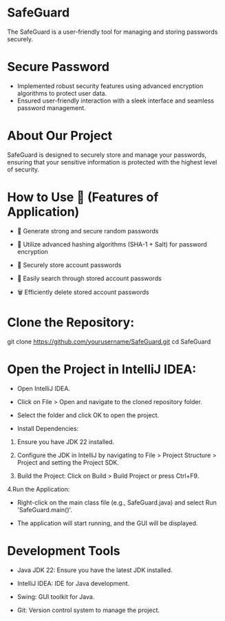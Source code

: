 # SafeGuard
The SafeGuard is a user-friendly tool for managing and storing passwords securely.

# Secure Password 
- Implemented robust security features using advanced encryption algorithms to protect user data.
- Ensured user-friendly interaction with a sleek interface and seamless password management.

# About Our Project
SafeGuard is designed to securely store and manage your passwords, ensuring that your sensitive information is protected with the highest level of security.

# How to Use 👥 (Features of Application)
- 🔐 Generate strong and secure random passwords

- 🔑 Utilize advanced hashing algorithms (SHA-1 + Salt) for password encryption

- 📲 Securely store account passwords

- 🔎 Easily search through stored account passwords

- 🗑 Efficiently delete stored account passwords

# Clone the Repository:
git clone https://github.com/yourusername/SafeGuard.git
cd SafeGuard

# Open the Project in IntelliJ IDEA:
- Open IntelliJ IDEA.

- Click on File > Open and navigate to the cloned repository folder.

- Select the folder and click OK to open the project.

- Install Dependencies:
1. Ensure you have JDK 22 installed.

2. Configure the JDK in IntelliJ by navigating to File > Project Structure > Project and setting the Project SDK.

3. Build the Project:
Click on Build > Build Project or press Ctrl+F9.

4.Run the Application:

- Right-click on the main class file (e.g., SafeGuard.java) and select Run 'SafeGuard.main()'.

- The application will start running, and the GUI will be displayed.

# Development Tools

- Java JDK 22: Ensure you have the latest JDK installed.

- IntelliJ IDEA: IDE for Java development.

- Swing: GUI toolkit for Java.

- Git: Version control system to manage the project.
